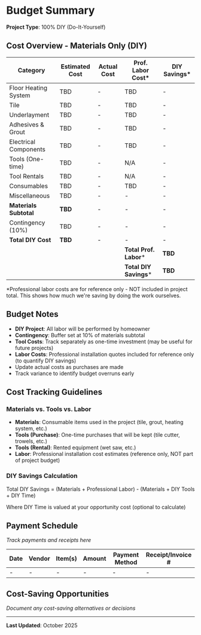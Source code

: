 # Budget Summary

**Project Type**: 100% DIY (Do-It-Yourself)

## Cost Overview - Materials Only (DIY)

| Category | Estimated Cost | Actual Cost | Prof. Labor Cost* | DIY Savings* |
|----------|---------------|-------------|-------------------|--------------|
| Floor Heating System | TBD | - | TBD | - |
| Tile | TBD | - | TBD | - |
| Underlayment | TBD | - | TBD | - |
| Adhesives & Grout | TBD | - | TBD | - |
| Electrical Components | TBD | - | TBD | - |
| Tools (One-time) | TBD | - | N/A | - |
| Tool Rentals | TBD | - | N/A | - |
| Consumables | TBD | - | TBD | - |
| Miscellaneous | TBD | - | - | - |
| **Materials Subtotal** | **TBD** | - | - | - |
| Contingency (10%) | TBD | - | - | - |
| **Total DIY Cost** | **TBD** | - | - | - |
| | | | **Total Prof. Labor*** | **TBD** |
| | | | **Total DIY Savings*** | **TBD** |

*Professional labor costs are for reference only - NOT included in project total. This shows how much we're saving by doing the work ourselves.

## Budget Notes

- **DIY Project**: All labor will be performed by homeowner
- **Contingency**: Buffer set at 10% of materials subtotal
- **Tool Costs**: Track separately as one-time investment (may be useful for future projects)
- **Labor Costs**: Professional installation quotes included for reference only (to quantify DIY savings)
- Update actual costs as purchases are made
- Track variance to identify budget overruns early

## Cost Tracking Guidelines

### Materials vs. Tools vs. Labor
- **Materials**: Consumable items used in the project (tile, grout, heating system, etc.)
- **Tools (Purchase)**: One-time purchases that will be kept (tile cutter, trowels, etc.)
- **Tools (Rental)**: Rented equipment (wet saw, etc.)
- **Labor**: Professional installation cost estimates (reference only, NOT part of project budget)

### DIY Savings Calculation
Total DIY Savings = (Materials + Professional Labor) - (Materials + DIY Tools + DIY Time)

Where DIY Time is valued at your opportunity cost (optional to calculate)

## Payment Schedule

*Track payments and receipts here*

| Date | Vendor | Item(s) | Amount | Payment Method | Receipt/Invoice # |
|------|--------|---------|--------|----------------|-------------------|
| - | - | - | - | - | - |

## Cost-Saving Opportunities

*Document any cost-saving alternatives or decisions*

---

**Last Updated**: October 2025
